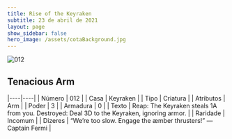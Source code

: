 ```yaml
---
title: Rise of the Keyraken
subtitle: 23 de abril de 2021
layout: page
show_sidebar: false
hero_image: /assets/cotaBackground.jpg
---
```


![012](https://cards-keyforge.s3.eu-north-1.amazonaws.com/media/en/rotk/012.png)

## Tenacious Arm

|----|----|
| Número | 012 |
| Casa | Keyraken |
| Tipo | Criatura |
| Atributos | Arm |
| Poder | 3 |
| Armadura | 0 |
| Texto | Reap: The Keyraken steals 1A from you. Destroyed: Deal 3D to the Keyraken,  ignoring armor. |
| Raridade | Incomum |
| Dizeres | “We’re too slow. Engage the æmber thrusters!”  —Captain Fermi |
